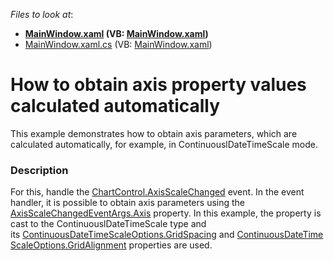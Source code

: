 <!-- default file list -->
*Files to look at*:

* **[MainWindow.xaml](./CS/ValuesOfAutomaticDateTimeScale/MainWindow.xaml) (VB: [MainWindow.xaml](./VB/ValuesOfAutomaticDateTimeScale/MainWindow.xaml))**
* [MainWindow.xaml.cs](./CS/ValuesOfAutomaticDateTimeScale/MainWindow.xaml.cs) (VB: [MainWindow.xaml](./VB/ValuesOfAutomaticDateTimeScale/MainWindow.xaml))
<!-- default file list end -->
# How to obtain axis property values calculated automatically


This example demonstrates how to obtain axis parameters, which are calculated automatically, for example, in ContinuouslDateTimeScale mode.


<h3>Description</h3>

For this, handle the <a href="https://documentation.devexpress.com/#WPF/DevExpressXpfChartsChartControl_AxisScaleChangedtopic">ChartControl.AxisScaleChanged</a>&nbsp;event. In the event handler, it is possible to obtain axis parameters using the <a href="https://documentation.devexpress.com/#WPF/DevExpressXpfChartsAxisScaleChangedEventArgs_Axistopic">AxisScaleChangedEventArgs.Axis</a>&nbsp;property. In this example, the property is cast to the ContinuouslDateTimeScale type and its&nbsp;<a href="https://documentation.devexpress.com/#WPF/DevExpressXpfChartsContinuousDateTimeScaleOptions_GridSpacingtopic">ContinuousDateTimeScaleOptions.GridSpacing</a>&nbsp;and&nbsp;<a href="https://documentation.devexpress.com/#WPF/DevExpressXpfChartsContinuousDateTimeScaleOptions_GridAlignmenttopic">ContinuousDateTimeScaleOptions.GridAlignment</a>&nbsp;properties are used.

<br/>


